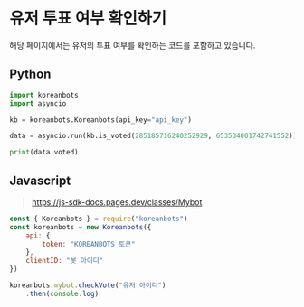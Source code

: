 # 유저 투표 여부 확인하기

해당 페이지에서는 유저의 투표 여부를 확인하는 코드를 포함하고 있습니다.

## Python


```py
import koreanbots
import asyncio

kb = koreanbots.Koreanbots(api_key="api_key")

data = asyncio.run(kb.is_voted(285185716240252929, 653534001742741552))

print(data.voted)
```

## Javascript

> https://js-sdk-docs.pages.dev/classes/Mybot

```js
const { Koreanbots } = require("koreanbots")
const koreanbots = new Koreanbots({
    api: {
        token: "KOREANBOTS 토큰"
    },
    clientID: "봇 아이디"
})

koreanbots.mybot.checkVote("유저 아이디")
    .then(console.log)
```

